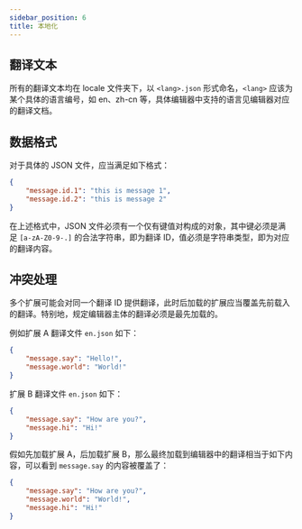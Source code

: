 ```yaml
---
sidebar_position: 6
title: 本地化
---
```

## 翻译文本
所有的翻译文本均在 locale 文件夹下，以 `<lang>.json` 形式命名，`<lang>` 应该为某个具体的语言编号，如 en、zh-cn 等，具体编辑器中支持的语言见编辑器对应的翻译文档。
## 数据格式
对于具体的 JSON 文件，应当满足如下格式：
```json
{
    "message.id.1": "this is message 1",
    "message.id.2": "this is message 2"
}
```
在上述格式中，JSON 文件必须有一个仅有键值对构成的对象，其中键必须是满足 ``[a-zA-Z0-9-.]`` 的合法字符串，即为翻译 ID，值必须是字符串类型，即为对应的翻译内容。
## 冲突处理
多个扩展可能会对同一个翻译 ID 提供翻译，此时后加载的扩展应当覆盖先前载入的翻译。特别地，规定编辑器主体的翻译必须是最先加载的。

例如扩展 A 翻译文件 `en.json` 如下：
```json
{
    "message.say": "Hello!",
    "message.world": "World!"
}
```
扩展 B 翻译文件 `en.json` 如下：
```json
{
    "message.say": "How are you?",
    "message.hi": "Hi!"
}
```
假如先加载扩展 A，后加载扩展 B，那么最终加载到编辑器中的翻译相当于如下内容，可以看到 ``message.say`` 的内容被覆盖了：
```json
{
    "message.say": "How are you?",
    "message.world": "World!",
    "message.hi": "Hi!"
}
```